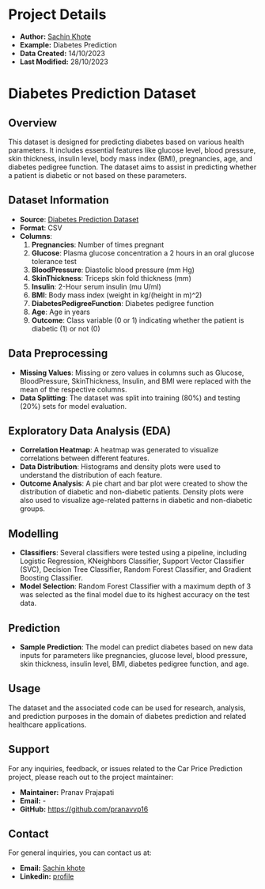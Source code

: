 # Project Details

- **Author:** [Sachin Khote](https://github.com/sachinkhote)
- **Example:** Diabetes Prediction
- **Data Created:** 14/10/2023
- **Last Modified:** 28/10/2023

# Diabetes Prediction Dataset

## Overview

This dataset is designed for predicting diabetes based on various health parameters. It includes essential features like glucose level, blood pressure, skin thickness, insulin level, body mass index (BMI), pregnancies, age, and diabetes pedigree function. The dataset aims to assist in predicting whether a patient is diabetic or not based on these parameters.

## Dataset Information

- **Source**: [Diabetes Prediction Dataset](https://github.com/sachinkhote/Public_Dataset/blob/main/Diabetes%20Prediction.csv)
- **Format**: CSV
- **Columns**:
  1. **Pregnancies**: Number of times pregnant
  2. **Glucose**: Plasma glucose concentration a 2 hours in an oral glucose tolerance test
  3. **BloodPressure**: Diastolic blood pressure (mm Hg)
  4. **SkinThickness**: Triceps skin fold thickness (mm)
  5. **Insulin**: 2-Hour serum insulin (mu U/ml)
  6. **BMI**: Body mass index (weight in kg/(height in m)^2)
  7. **DiabetesPedigreeFunction**: Diabetes pedigree function
  8. **Age**: Age in years
  9. **Outcome**: Class variable (0 or 1) indicating whether the patient is diabetic (1) or not (0)

## Data Preprocessing

- **Missing Values**: Missing or zero values in columns such as Glucose, BloodPressure, SkinThickness, Insulin, and BMI were replaced with the mean of the respective columns.
- **Data Splitting**: The dataset was split into training (80%) and testing (20%) sets for model evaluation.

## Exploratory Data Analysis (EDA)

- **Correlation Heatmap**: A heatmap was generated to visualize correlations between different features.
- **Data Distribution**: Histograms and density plots were used to understand the distribution of each feature.
- **Outcome Analysis**: A pie chart and bar plot were created to show the distribution of diabetic and non-diabetic patients. Density plots were also used to visualize age-related patterns in diabetic and non-diabetic groups.

## Modelling

- **Classifiers**: Several classifiers were tested using a pipeline, including Logistic Regression, KNeighbors Classifier, Support Vector Classifier (SVC), Decision Tree Classifier, Random Forest Classifier, and Gradient Boosting Classifier.
- **Model Selection**: Random Forest Classifier with a maximum depth of 3 was selected as the final model due to its highest accuracy on the test data.

## Prediction

- **Sample Prediction**: The model can predict diabetes based on new data inputs for parameters like pregnancies, glucose level, blood pressure, skin thickness, insulin level, BMI, diabetes pedigree function, and age.

## Usage

The dataset and the associated code can be used for research, analysis, and prediction purposes in the domain of diabetes prediction and related healthcare applications.

## Support

For any inquiries, feedback, or issues related to the Car Price Prediction project, please reach out to the project maintainer:

- **Maintainer:** Pranav Prajapati  
- **Email:** -  
- **GitHub:** https://github.com/pranavvp16  

## Contact

For general inquiries, you can contact us at:

- **Email:** [Sachin khote](sachinkhote451@gmail.com)
- **Linkedin:** [profile](https://www.linkedin.com/in/sachin-khote-195570277/)
